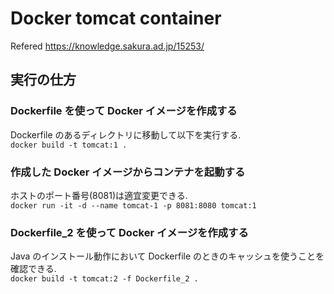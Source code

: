 # Docker tomcat container
Refered https://knowledge.sakura.ad.jp/15253/

## 実行の仕方
### Dockerfile を使って Docker イメージを作成する
Dockerfile のあるディレクトリに移動して以下を実行する.  
```docker build -t tomcat:1 .```

### 作成した Docker イメージからコンテナを起動する
ホストのポート番号(8081)は適宜変更できる.  
```docker run -it -d --name tomcat-1 -p 8081:8080 tomcat:1```

### Dockerfile_2 を使って Docker イメージを作成する
Java のインストール動作において Dockerfile のときのキャッシュを使うことを確認できる.  
```docker build -t tomcat:2 -f Dockerfile_2 .```
